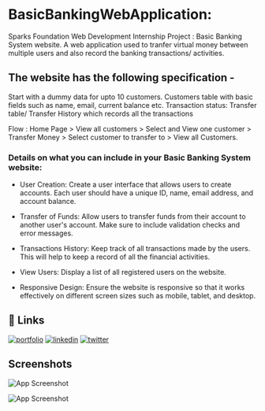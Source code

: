 # BasicBankingWebApplication:

Sparks Foundation Web Development Internship Project : Basic Banking System website.
A web application used to tranfer virtual money between multiple users and also record the banking transactions/ activities.

## The website has the following specification -

Start with a dummy data for upto 10 customers.
Customers table with basic fields such as name, email, current balance etc.
Transaction status:
Transfer table/ Transfer History which records all the transactions

Flow : Home Page > View all customers > Select and View one customer > Transfer Money > Select customer to transfer to > View all Customers.

### Details on what you can include in your Basic Banking System website:

- User Creation: Create a user interface that allows users to create accounts. Each user should have a unique ID, name, email address, and account balance.

- Transfer of Funds: Allow users to transfer funds from their account to another user's account. Make sure to include validation checks and error messages.

- Transactions History: Keep track of all transactions made by the users. This will help to keep a record of all the financial activities.

- View Users: Display a list of all registered users on the website.

- Responsive Design: Ensure the website is responsive so that it works effectively on different screen sizes such as mobile, tablet, and desktop.

## 🔗 Links

[![portfolio](https://img.shields.io/badge/my_portfolio-000?style=for-the-badge&logo=ko-fi&logoColor=white)](https://ankit1324.github.io/cv/)
[![linkedin](https://img.shields.io/badge/linkedin-0A66C2?style=for-the-badge&logo=linkedin&logoColor=white)](https://www.linkedin.com/in/ankit-chaudhary-6b5570224/)
[![twitter](https://img.shields.io/badge/twitter-1DA1F2?style=for-the-badge&logo=twitter&logoColor=white)](https://twitter.com/wtfAnkit)




## Screenshots

![App Screenshot](https://scontent.fslv1-3.fna.fbcdn.net/v/t39.30808-6/345858282_260197123336580_2983378712550248450_n.jpg?stp=dst-jpg_s600x600&_nc_cat=103&ccb=1-7&_nc_sid=730e14&_nc_ohc=YRj5fQ5VGS8AX93dtP9&_nc_ht=scontent.fslv1-3.fna&oh=00_AfBCkyIdxasA8xkBbmH5fEie3_tYBSQYABTbF82lfiEYpA&oe=645DC190)

![App Screenshot](https://scontent.fslv1-2.fna.fbcdn.net/v/t39.30808-6/345629401_916229466375942_877943089779369678_n.jpg?stp=dst-jpg_s600x600&_nc_cat=107&ccb=1-7&_nc_sid=730e14&_nc_ohc=pPcgZaJwjpoAX8skUec&_nc_ht=scontent.fslv1-2.fna&oh=00_AfAAsNDf-irHTHETGSdGKMFh_jhd1XzOElZYgtFlt6HPZw&oe=645D2E35)
